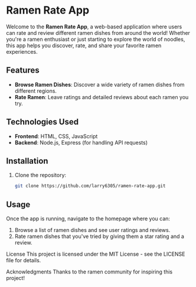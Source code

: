 # Ramen Rate App

Welcome to the **Ramen Rate App**, a web-based application where users can rate and review different ramen dishes from around the world! Whether you're a ramen enthusiast or just starting to explore the world of noodles, this app helps you discover, rate, and share your favorite ramen experiences.

## Features

- **Browse Ramen Dishes**: Discover a wide variety of ramen dishes from different regions.
- **Rate Ramen**: Leave ratings and detailed reviews about each ramen you try.

## Technologies Used

- **Frontend**: HTML, CSS, JavaScript
- **Backend**: Node.js, Express (for handling API requests)

## Installation

1. Clone the repository:
   ```bash
   git clone https://github.com/larry6305/ramen-rate-app.git

  ## Usage
Once the app is running, navigate to the homepage where you can:
   1. Browse a list of ramen dishes and see user ratings and reviews.
   2. Rate ramen dishes that you've tried by giving them a star rating and a review.

License
This project is licensed under the MIT License - see the LICENSE file for details.

Acknowledgments
Thanks to the ramen community for inspiring this project!






